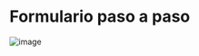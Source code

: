 # Formulario paso a paso

![image](https://github.com/JuanCarlos-27/React-form-app/assets/110681873/ccd103d4-2057-4bfa-9218-c09dc9dca287)
